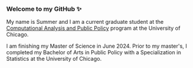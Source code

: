 ### Welcome to my GitHub ✨ 

My name is Summer and I am a current graduate student at the [Computational Analysis and Public Policy](https://capp.uchicago.edu/) program at the University of Chicago.

I am finishing my Master of Science in June 2024. Prior to my master's, I completed my Bachelor of Arts in Public Policy with a Specialization in Statistics at the University of Chicago.

<!--
**sumslong/sumslong** is a ✨ _special_ ✨ repository because its `README.md` (this file) appears on your GitHub profile.

Here are some ideas to get you started:

- 🔭 I’m currently working on ...
- 🌱 I’m currently learning ...
- 👯 I’m looking to collaborate on ...
- 🤔 I’m looking for help with ...
- 💬 Ask me about ...
- 📫 How to reach me: ...
- 😄 Pronouns: ...
- ⚡ Fun fact: ...
-->
